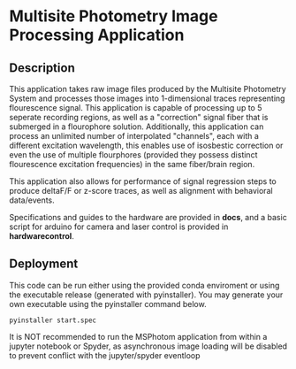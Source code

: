 # Multisite Photometry Image Processing Application
## Description
This application takes raw image files produced by the Multisite Photometry System and processes those images into 1-dimensional traces representing flourescence signal. This application is capable of processing up to 5 seperate recording regions, as well as a "correction" signal fiber that is submerged in a flourophore solution. Additionally, this application can process an unlimited number of interpolated "channels", each with a different excitation wavelength, this enables use of isosbestic correction or even the use of multiple flourphores (provided they possess distinct flourescence excitation frequencies) in the same fiber/brain region.

This application also allows for performance of signal regression steps to produce deltaF/F or z-score traces, as well as alignment with behavioral data/events.

Specifications and guides to the hardware are provided in **docs**, and a basic script for arduino for camera and laser control is provided in **hardwarecontrol**.

## Deployment
This code can be run either using the provided conda enviroment or using the executable release (generated with pyinstaller). You may generate your own executable using the pyinstaller command below.
```
pyinstaller start.spec
```
It is NOT recommended to run the MSPhotom application from within a jupyter notebook or Spyder, as asynchronous image loading will be disabled to prevent conflict with the jupyter/spyder eventloop

